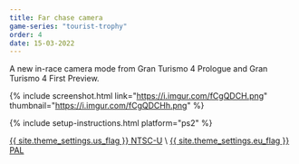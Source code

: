 ```yaml
---
title: Far chase camera
game-series: "tourist-trophy"
order: 4
date: 15-03-2022
---
```


A new in-race camera mode from Gran Turismo 4 Prologue and Gran Turismo 4 First Preview.

{% include screenshot.html link="https://i.imgur.com/fCgQDCH.png" thumbnail="https://i.imgur.com/fCgQDCHh.png" %}

{% include setup-instructions.html platform="ps2" %}

<a href="https://github.com/CookiePLMonster/Console-Cheat-Codes/blob/master/PS2/Tourist%20Trophy/Far%20chase%20camera/FF9C0E93_farchasecam.pnach" class="button" role="button" target="_blank">{{ site.theme_settings.us_flag }} NTSC-U</a> \\
<a href="https://github.com/CookiePLMonster/Console-Cheat-Codes/blob/master/PS2/Tourist%20Trophy/Far%20chase%20camera/CA9AA903_farchasecam.pnach" class="button" role="button" target="_blank">{{ site.theme_settings.eu_flag }} PAL</a>
